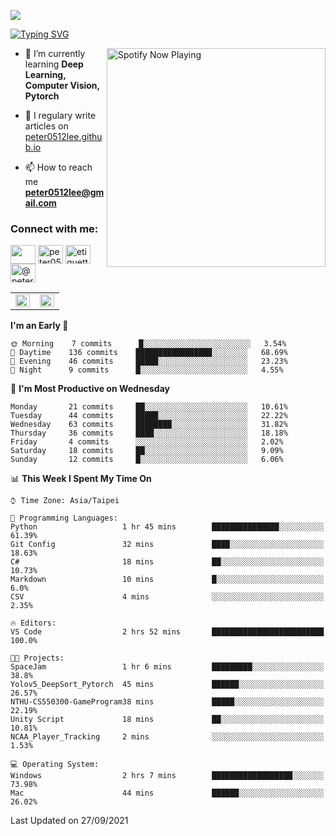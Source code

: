 ![](https://komarev.com/ghpvc/?username=peter0512lee&color=ff69b4)

[![Typing SVG](https://readme-typing-svg.herokuapp.com?color=F742BA&size=22&lines=Hi!+I'm+JYL)](https://git.io/typing-svg)

[<img src="https://spotify-now-playing.peter0512lee.vercel.app/api/spotify-playing" alt="Spotify Now Playing" width="350" align="right" />](https://open.spotify.com/user/21iyoswqgnkoe7peuesmqnhgy)

- 🌱 I’m currently learning **Deep Learning, Computer Vision, Pytorch**

- 📝 I regulary write articles on [peter0512lee.github.io](https://peter0512lee.github.io/)

- 📫 How to reach me **peter0512lee@gmail.com**

<h3 align="left">Connect with me:</h3>
<p align="left">
<a href="https://linkedin.com/in/jie-ying-li-b43a1416b" target="blank"><img align="center" src="https://raw.githubusercontent.com/rahuldkjain/github-profile-readme-generator/master/src/images/icons/Social/linked-in-alt.svg" height="30" width="40" /></a>
<a href="https://fb.com/peter0512lee" target="blank"><img align="center" src="https://raw.githubusercontent.com/rahuldkjain/github-profile-readme-generator/master/src/images/icons/Social/facebook.svg" alt="peter0512lee" height="30" width="40" /></a>
<a href="https://instagram.com/etiquette_ying" target="blank"><img align="center" src="https://raw.githubusercontent.com/rahuldkjain/github-profile-readme-generator/master/src/images/icons/Social/instagram.svg" alt="etiquette_ying" height="30" width="40" /></a>
<a href="https://medium.com/@peter0512lee" target="blank"><img align="center" src="https://raw.githubusercontent.com/rahuldkjain/github-profile-readme-generator/master/src/images/icons/Social/medium.svg" alt="@peter0512lee" height="30" width="40" /></a>
</p>

<table><tr><td valign="top" width="50%">

<img src="https://github-readme-stats.vercel.app/api?username=peter0512lee&hide_border=true&show_icons=true&locale=en" align="left" style="width: 100%" />

</td><td valign="top" width="50%">

<img src="https://github-readme-stats.vercel.app/api/top-langs?username=peter0512lee&hide_border=true&show_icons=true&locale=en&layout=compact" align="left" style="width: 100%" />

</td></tr></table>  

<!--START_SECTION:waka-->
**I'm an Early 🐤** 

```text
🌞 Morning    7 commits      █░░░░░░░░░░░░░░░░░░░░░░░░   3.54% 
🌆 Daytime    136 commits    █████████████████░░░░░░░░   68.69% 
🌃 Evening    46 commits     █████░░░░░░░░░░░░░░░░░░░░   23.23% 
🌙 Night      9 commits      █░░░░░░░░░░░░░░░░░░░░░░░░   4.55%

```
📅 **I'm Most Productive on Wednesday** 

```text
Monday       21 commits     ██░░░░░░░░░░░░░░░░░░░░░░░   10.61% 
Tuesday      44 commits     █████░░░░░░░░░░░░░░░░░░░░   22.22% 
Wednesday    63 commits     ████████░░░░░░░░░░░░░░░░░   31.82% 
Thursday     36 commits     ████░░░░░░░░░░░░░░░░░░░░░   18.18% 
Friday       4 commits      ░░░░░░░░░░░░░░░░░░░░░░░░░   2.02% 
Saturday     18 commits     ██░░░░░░░░░░░░░░░░░░░░░░░   9.09% 
Sunday       12 commits     █░░░░░░░░░░░░░░░░░░░░░░░░   6.06%

```


📊 **This Week I Spent My Time On** 

```text
⌚︎ Time Zone: Asia/Taipei

💬 Programming Languages: 
Python                   1 hr 45 mins        ███████████████░░░░░░░░░░   61.39% 
Git Config               32 mins             ████░░░░░░░░░░░░░░░░░░░░░   18.63% 
C#                       18 mins             ██░░░░░░░░░░░░░░░░░░░░░░░   10.73% 
Markdown                 10 mins             █░░░░░░░░░░░░░░░░░░░░░░░░   6.0% 
CSV                      4 mins              ░░░░░░░░░░░░░░░░░░░░░░░░░   2.35%

🔥 Editors: 
VS Code                  2 hrs 52 mins       █████████████████████████   100.0%

🐱‍💻 Projects: 
SpaceJam                 1 hr 6 mins         █████████░░░░░░░░░░░░░░░░   38.8% 
Yolov5_DeepSort_Pytorch  45 mins             ██████░░░░░░░░░░░░░░░░░░░   26.57% 
NTHU-CS550300-GameProgram38 mins             █████░░░░░░░░░░░░░░░░░░░░   22.19% 
Unity Script             18 mins             ██░░░░░░░░░░░░░░░░░░░░░░░   10.81% 
NCAA_Player_Tracking     2 mins              ░░░░░░░░░░░░░░░░░░░░░░░░░   1.53%

💻 Operating System: 
Windows                  2 hrs 7 mins        ██████████████████░░░░░░░   73.98% 
Mac                      44 mins             ██████░░░░░░░░░░░░░░░░░░░   26.02%

```


 Last Updated on 27/09/2021
<!--END_SECTION:waka-->


<!--
**peter0512lee/peter0512lee** is a ✨ _special_ ✨ repository because its `README.md` (this file) appears on your GitHub profile.

